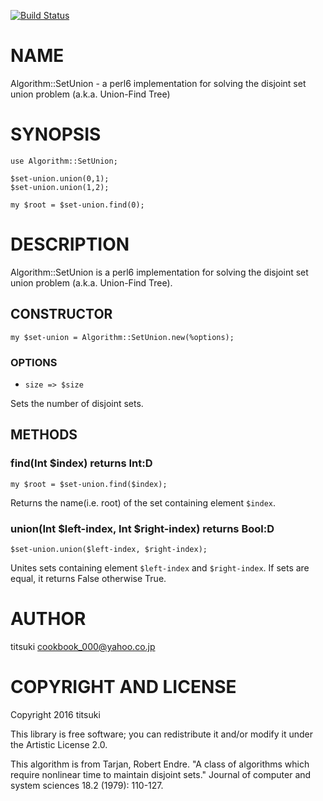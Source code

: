[![Build Status](https://travis-ci.org/titsuki/p6-Algorithm-SetUnion.svg?branch=master)](https://travis-ci.org/titsuki/p6-Algorithm-SetUnion)

NAME
====

Algorithm::SetUnion - a perl6 implementation for solving the disjoint set union problem (a.k.a. Union-Find Tree)

SYNOPSIS
========

    use Algorithm::SetUnion;

    $set-union.union(0,1);
    $set-union.union(1,2);

    my $root = $set-union.find(0);

DESCRIPTION
===========

Algorithm::SetUnion is a perl6 implementation for solving the disjoint set union problem (a.k.a. Union-Find Tree).

CONSTRUCTOR
-----------

    my $set-union = Algorithm::SetUnion.new(%options);

### OPTIONS

  * `size => $size`

Sets the number of disjoint sets.

METHODS
-------

### find(Int $index) returns Int:D

    my $root = $set-union.find($index);

Returns the name(i.e. root) of the set containing element `$index`.

### union(Int $left-index, Int $right-index) returns Bool:D

    $set-union.union($left-index, $right-index);

Unites sets containing element `$left-index` and `$right-index`. If sets are equal, it returns False otherwise True.

AUTHOR
======

titsuki <cookbook_000@yahoo.co.jp>

COPYRIGHT AND LICENSE
=====================

Copyright 2016 titsuki

This library is free software; you can redistribute it and/or modify it under the Artistic License 2.0.

This algorithm is from Tarjan, Robert Endre. "A class of algorithms which require nonlinear time to maintain disjoint sets." Journal of computer and system sciences 18.2 (1979): 110-127.
